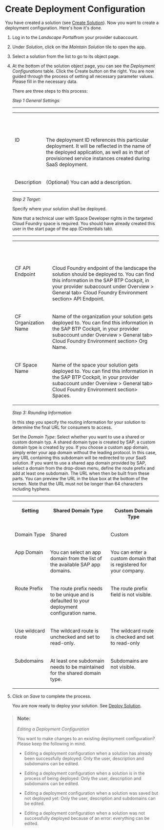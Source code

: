 <!-- loio58b90eccb5c54952bebc2ed6017ffd37 -->

# Create Deployment Configuration



You have created a solution \(see [Create Solution](create-solution-aca34fa.md)\). Now you want to create a deployment configuration. Here's how it's done.

1.  Log in to the *Landscape Portal*from your provider subaccount.

2.  Under *Solution*, click on the *Maintain Solution* tile to open the app.

3.  Select a solution from the list to go to its object page.

4.  At the bottom of the solution object page, you can see the *Deployment Configurations* table. Click the Create button on the right. You are now guided through the process of setting all necessary parameter values. Please fill in the necessary data.

    There are three steps to this process:

    *Step 1 General Settings:*

    ****


    <table>
    <tr>
    <th valign="top">

     


    
    </th>
    <th valign="top">

     


    
    </th>
    </tr>
    <tr>
    <td valign="top">
    
    ID


    
    </td>
    <td valign="top">
    
    The deployment ID references this particular deployment. It will be reflected in the name of the deployed application, as well as in that of provisioned service instances created during SaaS deployment.


    
    </td>
    </tr>
    <tr>
    <td valign="top">
    
    Description


    
    </td>
    <td valign="top">
    
    \(Optional\) You can add a description.


    
    </td>
    </tr>
    </table>
    
    *Step 2 Target:*

    Specify where your solution shall be deployed.

    Note that a technical user with Space Developer rights in the targeted Cloud Foundry space is required. You should have already created this user in the start page of the app \(Credentials tab\).

    ****


    <table>
    <tr>
    <th valign="top">

     


    
    </th>
    <th valign="top">

     


    
    </th>
    </tr>
    <tr>
    <td valign="top">
    
    CF API Endpoint


    
    </td>
    <td valign="top">
    
    Cloud Foundry endpoint of the landscape the solution should be deployed to. You can find this information in the SAP BTP Cockpit, in your provider subaccount under Overview \> General tab\> Cloud Foundry Environment section\> API Endpoint.


    
    </td>
    </tr>
    <tr>
    <td valign="top">
    
    CF Organization Name


    
    </td>
    <td valign="top">
    
    Name of the organization your solution gets deployed to. You can find this information in the SAP BTP Cockpit, in your provider subaccount under Overview \> General tab\> Cloud Foundry Environment section\> Org Name.


    
    </td>
    </tr>
    <tr>
    <td valign="top">
    
    CF Space Name


    
    </td>
    <td valign="top">
    
    Name of the space your solution gets deployed to. You can find this information in the SAP BTP Cockpit, in your provider subaccount under Overview \> General tab\> Cloud Foundry Environment section\> Spaces.


    
    </td>
    </tr>
    </table>
    
    *Step 3: Rounding Information*

    In this step you specify the routing information for your solution to determine the final URL for consumers to access.

    Set the *Domain Type*: Select whether you want to use a shared or custom domain typ. A shared domain type is created by SAP, a custom domain type is created by you. If you choose a custom app domain, simply enter your app domain without the leading protocol. In this case, any URL containing this subdomain will be redirected to your SaaS solution. If you want to use a shared app domain provided by SAP, select a domain from the drop-down menu, define the route prefix and add at least one subdomain. The URL when then be built from these parts. You can preview the URL in the blue box at the bottom of the screen. Note that the URL must not be longer than 64 characters including hyphens.

    ****


    <table>
    <tr>
    <th valign="top">

    Setting


    
    </th>
    <th valign="top">

    Shared Domain Type


    
    </th>
    <th valign="top">

    Custom Domain Type


    
    </th>
    </tr>
    <tr>
    <td valign="top">
    
    Domain Type


    
    </td>
    <td valign="top">
    
    Shared


    
    </td>
    <td valign="top">
    
    Custom


    
    </td>
    </tr>
    <tr>
    <td valign="top">
    
    App Domain


    
    </td>
    <td valign="top">
    
    You can select an app domain from the list of the available SAP app domains.


    
    </td>
    <td valign="top">
    
    You can enter a custom domain that is registered for your company.


    
    </td>
    </tr>
    <tr>
    <td valign="top">
    
    Route Prefix


    
    </td>
    <td valign="top">
    
    The route prefix needs to be unique and is defaulted to your deployment configuration name.


    
    </td>
    <td valign="top">
    
    The route prefix field is not visible.


    
    </td>
    </tr>
    <tr>
    <td valign="top">
    
    Use wildcard route


    
    </td>
    <td valign="top">
    
    The wildcard route is unchecked and set to read-only.


    
    </td>
    <td valign="top">
    
    The wildcard route is checked and set to read-only


    
    </td>
    </tr>
    <tr>
    <td valign="top">
    
    Subdomains


    
    </td>
    <td valign="top">
    
    At least one subdomain needs to be maintained for the shared domain type.


    
    </td>
    <td valign="top">
    
    Subdomains are not visible.


    
    </td>
    </tr>
    </table>
    
5.  Click on *Save* to complete the process.

    You are now ready to deploy your solution. See [Deploy Solution](deploy-solution-0b7df99.md).


> ### Note:  
> *Editing a Deployment Configuration*
> 
> You want to make changes to an existing deployment configuration? Please keep the following in mind.
> 
> -   Editing a deployment configuration when a solution has already been successfully deployed: Only the user, description and subdomains can be edited.
> 
> -   Editing a deployment configuration when a solution is in the process of being deployed: Only the user, description and subdomains can be edited.
> 
> -   Editing a deployment configuration when a solution was saved but not deployed yet: Only the user, description and subdomains can be edited.
> 
> -   Editing a deployment configuration when a solution was not successfully deployed because of an error: everything can be edited.

